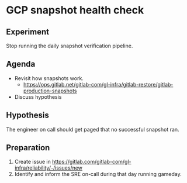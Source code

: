 # GCP snapshot health check

## Experiment

Stop running the daily snapshot verification pipeline.

## Agenda

- Revisit how snapshots work.
    - https://ops.gitlab.net/gitlab-com/gl-infra/gitlab-restore/gitlab-production-snapshots
- Discuss hypothesis

## Hypothesis

The engineer on call should get paged that no successful snapshot ran.

## Preparation

1. Create issue in https://gitlab.com/gitlab-com/gl-infra/reliability/-/issues/new
1. Identify and inform the SRE on-call during that day running gameday.
